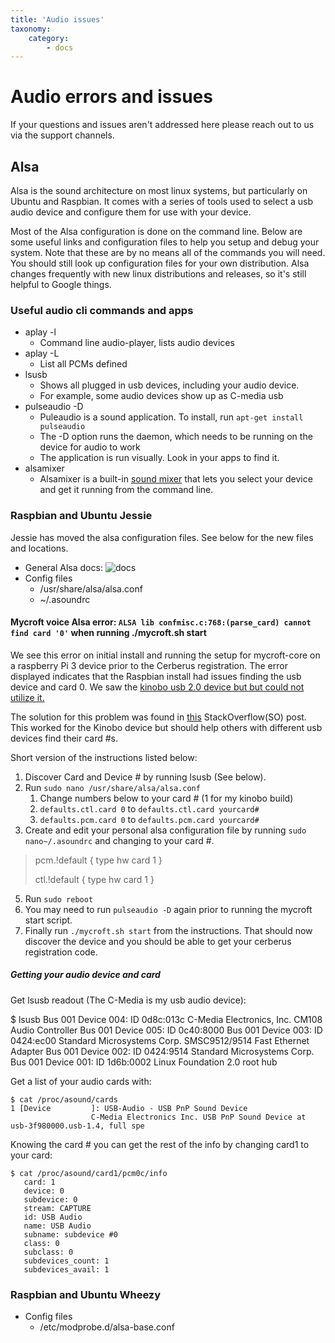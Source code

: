 ```yaml
---
title: 'Audio issues'
taxonomy:
    category:
        - docs
---
```

# Audio errors and issues
If your questions and issues aren't addressed here please reach out to us via the support channels.

## Alsa
Alsa is the sound architecture on most linux systems, but particularly on Ubuntu and Raspbian. It comes with a series of tools used to select a usb audio device and configure them for use with your device.

Most of the Alsa configuration is done on the command line. Below are some useful links and configuration files to help you setup and debug your system. Note that these are by no means all of the commands you will need. You should still look up configuration files for your own distribution. Alsa changes frequently with new linux distributions and releases, so it's still helpful to Google things.

### Useful audio cli commands and apps

 - aplay -l
    - Command line audio-player, lists audio devices
 - aplay -L
    -  List all PCMs defined
 - lsusb
    - Shows all plugged in usb devices, including your audio device.
    - For example, some audio devices show up as C-media usb
 - pulseaudio -D
    - Puleaudio is a sound application. To install, run  `apt-get install pulseaudio`
    - The -D option runs the daemon, which needs to be running on the device for audio to work
    - The application is run visually. Look in your apps to find it.
 - alsamixer
    - Alsamixer is a built-in [sound mixer](http://www.linuxplanet.com/linuxplanet/tutorials/7134/1) that lets you select your device and get it running from the command line.

### Raspbian and Ubuntu Jessie

Jessie has moved the alsa configuration files. See below for the new files and locations. 

 - General Alsa docs: ![docs](http://alsa.opensrc.org/MultipleCards#alsa.conf_structure)
 - Config files
    - /usr/share/alsa/alsa.conf
    - ~/.asoundrc

#### Mycroft voice Alsa error: `ALSA lib confmisc.c:768:(parse_card) cannot find card '0'` when running ./mycroft.sh start

We see this error on initial install and running the setup for mycroft-core on a raspberry Pi 3 device prior to the Cerberus registration. The error displayed indicates that the Raspbian install had issues finding the usb device and card 0. We saw the [kinobo usb 2.0 device but but could not utilize it.](https://www.amazon.com/Kinobo-Microphone-Desktop-Recognition-Software/dp/B00IR8R7WQ)

The solution for this problem was found in [this](http://raspberrypi.stackexchange.com/questions/37177/best-way-to-setup-usb-mic-as-system-default-on-raspbian-jessie) StackOverflow(SO) post. This worked for the Kinobo device but should help others with different usb devices find their card #s.

Short version of the instructions listed below:

 1. Discover Card and Device # by running lsusb (See below).
 2. Run `sudo nano /usr/share/alsa/alsa.conf`
    1. Change numbers below to your card # (1 for my kinobo build)
    2. `defaults.ctl.card 0` to `defaults.ctl.card yourcard#`
    3. `defaults.pcm.card 0` to `defaults.pcm.card yourcard#`
 4. Create and edit your personal alsa configuration file by running `sudo nano~/.asoundrc` and changing to your card #.

> pcm.!default  {
>     type hw
>     card 1 }
> 
> ctl.!default {
>     type hw
>     card 1 }

 5. Run `sudo reboot`
 6. You may need to run `pulseaudio -D` again prior to running the mycroft start script.
 7. Finally run `./mycroft.sh start` from the instructions. That should now discover the device and you should be able to get your cerberus registration code.

##### Getting your audio device and card #
Get lsusb readout (The C-Media is my usb audio device):

   $ lsusb
      Bus 001 Device 004: ID 0d8c:013c C-Media Electronics, Inc. CM108 Audio Controller
      Bus 001 Device 005: ID 0c40:8000
      Bus 001 Device 003: ID 0424:ec00 Standard Microsystems Corp. SMSC9512/9514 Fast Ethernet Adapter
      Bus 001 Device 002: ID 0424:9514 Standard Microsystems Corp.
      Bus 001 Device 001: ID 1d6b:0002 Linux Foundation 2.0 root hub

Get a list of your audio cards with:

    $ cat /proc/asound/cards
    1 [Device         ]: USB-Audio - USB PnP Sound Device
                      C-Media Electronics Inc. USB PnP Sound Device at usb-3f980000.usb-1.4, full spe

Knowing the card # you can get the rest of the info by changing card1 to your card:

    $ cat /proc/asound/card1/pcm0c/info
       card: 1
       device: 0
       subdevice: 0
       stream: CAPTURE
       id: USB Audio
       name: USB Audio
       subname: subdevice #0
       class: 0
       subclass: 0
       subdevices_count: 1
       subdevices_avail: 1

### Raspbian and Ubuntu Wheezy

 - Config files
    - /etc/modprobe.d/alsa-base.conf

